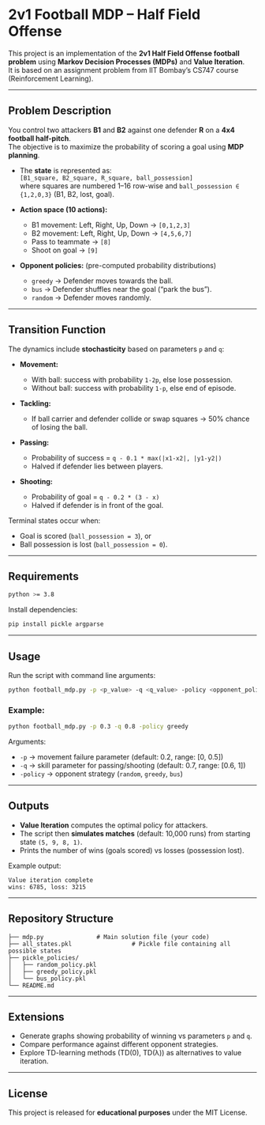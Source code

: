 # 2v1 Football MDP – Half Field Offense

This project is an implementation of the **2v1 Half Field Offense football problem** using **Markov Decision Processes (MDPs)** and **Value Iteration**.  
It is based on an assignment problem from IIT Bombay’s CS747 course (Reinforcement Learning).

---

## Problem Description

You control two attackers **B1** and **B2** against one defender **R** on a **4x4 football half-pitch**.  
The objective is to maximize the probability of scoring a goal using **MDP planning**.

- The **state** is represented as:  
  `[B1_square, B2_square, R_square, ball_possession]`  
  where squares are numbered 1–16 row-wise and `ball_possession ∈ {1,2,0,3}` (B1, B2, lost, goal).

- **Action space (10 actions):**
  - B1 movement: Left, Right, Up, Down → `[0,1,2,3]`
  - B2 movement: Left, Right, Up, Down → `[4,5,6,7]`
  - Pass to teammate → `[8]`
  - Shoot on goal → `[9]`

- **Opponent policies:** (pre-computed probability distributions)
  - `greedy` → Defender moves towards the ball.  
  - `bus` → Defender shuffles near the goal (“park the bus”).  
  - `random` → Defender moves randomly.  

---

## Transition Function

The dynamics include **stochasticity** based on parameters `p` and `q`:

- **Movement:**  
  - With ball: success with probability `1-2p`, else lose possession.  
  - Without ball: success with probability `1-p`, else end of episode.  

- **Tackling:**  
  - If ball carrier and defender collide or swap squares → 50% chance of losing the ball.  

- **Passing:**  
  - Probability of success = `q - 0.1 * max(|x1-x2|, |y1-y2|)`  
  - Halved if defender lies between players.  

- **Shooting:**  
  - Probability of goal = `q - 0.2 * (3 - x)`  
  - Halved if defender is in front of the goal.  

Terminal states occur when:  
- Goal is scored (`ball_possession = 3`), or  
- Ball possession is lost (`ball_possession = 0`).  

---

## Requirements

```bash
python >= 3.8
```

Install dependencies:

```bash
pip install pickle argparse
```

---

## Usage

Run the script with command line arguments:  

```bash
python football_mdp.py -p <p_value> -q <q_value> -policy <opponent_policy>
```

### Example:
```bash
python football_mdp.py -p 0.3 -q 0.8 -policy greedy
```

Arguments:
- `-p` → movement failure parameter (default: 0.2, range: [0, 0.5])  
- `-q` → skill parameter for passing/shooting (default: 0.7, range: [0.6, 1])  
- `-policy` → opponent strategy (`random`, `greedy`, `bus`)  

---

## Outputs

- **Value Iteration** computes the optimal policy for attackers.  
- The script then **simulates matches** (default: 10,000 runs) from starting state `(5, 9, 8, 1)`.  
- Prints the number of wins (goals scored) vs losses (possession lost).  

Example output:
```
Value iteration complete
wins: 6785, loss: 3215
```

---

## Repository Structure

```
├── mdp.py               # Main solution file (your code)
├── all_states.pkl                 # Pickle file containing all possible states
├── pickle_policies/
│   ├── random_policy.pkl
│   ├── greedy_policy.pkl
│   └── bus_policy.pkl
└── README.md
```

---

## Extensions

- Generate graphs showing probability of winning vs parameters `p` and `q`.  
- Compare performance against different opponent strategies.  
- Explore TD-learning methods (TD(0), TD(λ)) as alternatives to value iteration.

---

## License

This project is released for **educational purposes** under the MIT License.

